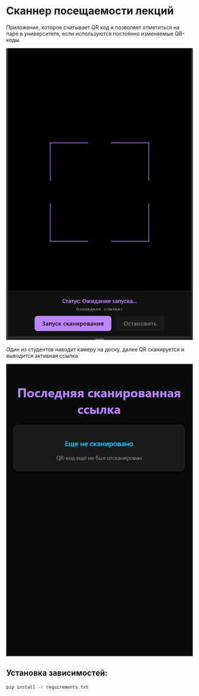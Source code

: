# Сканнер посещаемости лекций

Приложение, которое считывает QR код и позволяет отметиться на паре в университете, если используются постоянно изменяемые QR-коды.

![Scanner](doc/scanner.png)

Один из студентов наводит камеру на доску, далее QR сканируется и выводится активная ссылка

![Code](doc/code.png)

## Установка зависимостей:
```bash
pip install -r requirements.txt
```